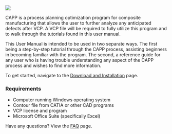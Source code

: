 <img src=Tutorial_1_assets/CAPP_Logo.png>



CAPP is a process planning optimization program for composite manufacturing that allows the user to further analyze any anticipated defects after VCP. A VCP file will be required to fully utilize this program and to walk through the tutorials found in this user manual. 

This User Manual is intended to be used in two separate ways. The first being a step-by-step tutorial through the CAPP process, assisting beginners in becoming familiar with the program. The second, a reference guide for any user who is having trouble understanding any aspect of the CAPP process and wishes to find more information. 

To get started, navigate to the [Download and Installation](https://github.com/neXtMcNAIR/CAPP/wiki/Download-and-Installation) page.

### Requirements
* Computer running Windows operating system
* Contour file from CATIA or other CAD programs
* VCP license and program
* Microsoft Office Suite (specifically Excel)

Have any questions? View the [FAQ](https://github.com/neXtMcNAIR/CAPP/wiki/FAQ) page.
